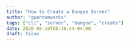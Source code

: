 ```yaml
---
title: "How to Create a Bungee Server"
author: "quantomworks"
tags: ["cli", "server", "bungee", "create"]
date: 2020-08-10T05:38:44-04:00
draft: false
---
```

